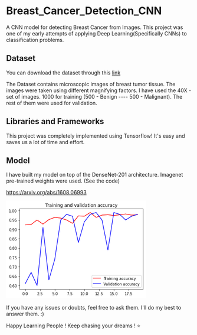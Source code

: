 # Breast_Cancer_Detection_CNN
A CNN model for detecting Breast Cancer from Images. This project was one of my early attempts of applying Deep Learning(Specifically CNNs) to classification problems.



## Dataset
You can download the dataset through this [link](https://web.inf.ufpr.br/vri/databases/breast-cancer-histopathological-database-breakhis/)

The Dataset contains microscopic images of breast tumor tissue. The images were taken using different magnifying factors.
I have used the 40X - set of images.
1000 for training (500 - Benign ---- 500 - Malignant).
The rest of them were used for validation.

## Libraries and Frameworks
This project was completely implemented using Tensorflow! 
It's easy and saves us a lot of time and effort.

## Model

I have built my model on top of the DenseNet-201 architecture. Imagenet pre-trained weights were used. (See the code)

https://arxiv.org/abs/1608.06993


![Train-Val Accuracy](Accuracy.png)



If you have any issues or doubts, feel free to ask them. I'll do my best to answer them. :)

Happy Learning People ! Keep chasing your dreams ! ⭐️
